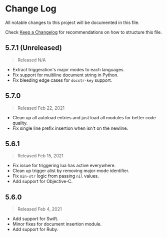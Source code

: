 # Change Log

All notable changes to this project will be documented in this file.

Check [Keep a Changelog](http://keepachangelog.com/) for recommendations on how to structure this file.


## 5.7.1 (Unreleased)
> Released N/A

* Extract triggeration's major modes to each languages.
* Fix support for multiline document string in Python.
* Fix bleeding edge cases for `docstr-key` support.

## 5.7.0
> Released Feb 22, 2021

* Clean up all autoload entries and just load all modules for better code quality.
* Fix single line prefix insertion when isn't on the newline.

## 5.6.1
> Released Feb 15, 2021

* Fix issue for triggering lua has active everywhere.
* Clean up trigger alist by removing major-mode identifier.
* Fix `min-str` logic from passing `nil` values.
* Add support for Objective-C.

## 5.6.0
> Released Feb 4, 2021

* Add support for Swift.
* Minor fixes for document insertion module.
* Add support for Ruby.
